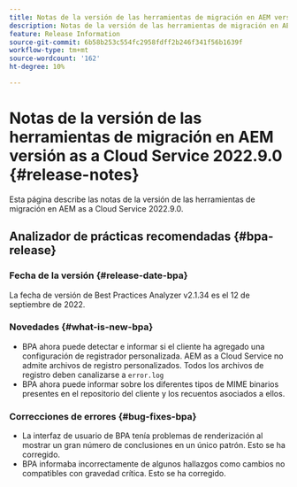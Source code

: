 ```yaml
---
title: Notas de la versión de las herramientas de migración en AEM versión as a Cloud Service 2022.9.0
description: Notas de la versión de las herramientas de migración en AEM versión as a Cloud Service 2022.9.0
feature: Release Information
source-git-commit: 6b58b253c554fc2958fdff2b246f341f56b1639f
workflow-type: tm+mt
source-wordcount: '162'
ht-degree: 10%

---
```


# Notas de la versión de las herramientas de migración en AEM versión as a Cloud Service 2022.9.0 {#release-notes}

Esta página describe las notas de la versión de las herramientas de migración en AEM as a Cloud Service 2022.9.0.

## Analizador de prácticas recomendadas {#bpa-release}

### Fecha de la versión {#release-date-bpa}

La fecha de versión de Best Practices Analyzer v2.1.34 es el 12 de septiembre de 2022.

### Novedades {#what-is-new-bpa}

* BPA ahora puede detectar e informar si el cliente ha agregado una configuración de registrador personalizada. AEM as a Cloud Service no admite archivos de registro personalizados. Todos los archivos de registro deben canalizarse a `error.log`
* BPA ahora puede informar sobre los diferentes tipos de MIME binarios presentes en el repositorio del cliente y los recuentos asociados a ellos.

### Correcciones de errores {#bug-fixes-bpa}

* La interfaz de usuario de BPA tenía problemas de renderización al mostrar un gran número de conclusiones en un único patrón. Esto se ha corregido.
* BPA informaba incorrectamente de algunos hallazgos como cambios no compatibles con gravedad crítica. Esto se ha corregido.